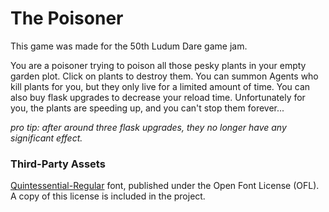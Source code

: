 # The Poisoner
This game was made for the 50th Ludum Dare game jam.

You are a poisoner trying to poison all those pesky plants in your empty garden plot. Click on plants to destroy them. You can summon Agents who kill plants for you, but they only live for a limited amount of time. You can also buy flask upgrades to decrease your reload time. Unfortunately for you, the plants are speeding up, and you can't stop them forever...

_pro tip: after around three flask upgrades, they no longer have any significant effect._

### Third-Party Assets
[Quintessential-Regular](https://fonts.google.com/specimen/Quintessential) font, published under the Open Font License (OFL). A copy of this license is included in the project.
